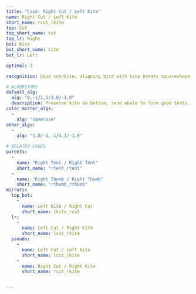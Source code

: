 ```yaml
---
title: "Case: Right Cut / Left Kite"
name: Right Cut / Left Kite
short_name: rcut_lkite
top: Cut
top_short_name: cut
top_lr: Right
bot: Kite
bot_short_name: kite
bot_lr: Left

optimal: 3

recognition: Good cut/kite; aligning bird with kite breaks squareshape.

# ALGORITHMS
default_alg:
  alg: "0,-1/1,1/3,0/-1,0"
  description: Preserve kite on bottom, send whale to form good tents.
color_mirror_algs:
  -
    alg: "samecase"
other_algs:
  -
    alg: "1,0/-1,-1/4,1/-1,0"

# RELATED CASES
parents:
  -
    name: "Right Tent / Right Tent"
    short_name: "rtent_rtent"
  -
    name: "Right Thumb / Right Thumb"
    short_name: "rthumb_rthumb"
mirrors:
  top_bot:
    -
      name: Left Kite / Right Cut
      short_name: lkite_rcut
  lr:
    -
      name: Left Cut / Right Kite
      short_name: lcut_rkite
  pseudo:
    -
      name: Left Cut / Left Kite
      short_name: lcut_lkite
    -
      name: Right Cut / Right Kite
      short_name: rcut_rkite


---
```


